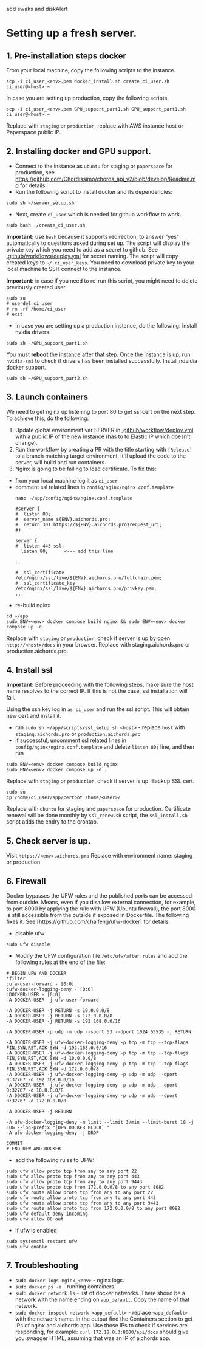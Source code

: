 add swaks and diskAlert

# Setting up a fresh server.

## 1. Pre-installation steps docker 
From your local machine, copy the following scripts to the instance.
```
scp -i ci_user_<env>.pem docker_install.sh create_ci_user.sh ci_user@<host>:~
```
In case you are setting up production, copy the following scripts.
```
scp -i ci_user_<env>.pem GPU_support_part1.sh GPU_support_part1.sh ci_user@<host>:~
```
Replace <env> with `staging` or `production`, replace <host> with AWS instance host or Paperspace public IP.

## 2. Installing docker and GPU support.

* Connect to the instance as `ubuntu` for staging or `paperspace` for production, see https://github.com/Chordissimo/chords_api_v2/blob/develop/Readme.md for details.
* Run the following script to install docker and its dependencies:
```
sudo sh ~/server_setup.sh
```
* Next, create `ci_user` which is needed for github workflow to work.
```
sudo bash ./create_ci_user.sh
```
**Important:** use `bash` because it supports redirection, to answer "yes" automatically to questions asked during set up.
The script will display the private key which you need to add as a secret to github. See [.github/workflows/deploy.yml](https://github.com/Chordissimo/chords_api_v2/blob/docker-config/.github/workflows/deploy.yml) for secret naming.
The script will copy created keys to `~/.ci_user_keys`. You need to download private key to your local machine to SSH connect to the instance.

**Important:** in case if you need to re-run this script, you might need to delete previously created user.
```
sudo su
# userdel ci_user
# rm -rf /home/ci_user
# exit
```

* In case you are setting up a production instance, do the following:
Install nvidia drivers.
```
sudo sh ~/GPU_support_part1.sh
```
You must **reboot** the instance after that step.
Once the instance is up, run `nvidia-smi` to check if drivers has been installed successfully.
Install ndvidia docker support.
```
sudo sh ~/GPU_support_part2.sh
```

## 3. Launch containers
We need to get nginx up listening to port 80 to get ssl cert on the next step. 
To achieve this, do the following:
1. Update global environment var SERVER in [.github/workflow/deploy.yml](https://github.com/Chordissimo/chords_api_v2/blob/docker-config/.github/workflows/deploy.yml) with a public IP of the new instance (has to to Elastic IP which doesn't change).
2. Run the workflow by creating a PR with the title starting with `[Release]` to a branch matching target environment, it'll upload the code to the server, will build and run containers.
3. Nginx is going to be failing to load certificate. To fix this: 
* from your local machine log it as `ci_user`
* comment ssl related lines in `config/nginx/nginx.conf.template`
  ```
  nano ~/app/config/nginx/nginx.conf.template
  
  #server {
  #  listen 80;
  #  server_name ${ENV}.aichords.pro;
  #  return 301 https://${ENV}.aichords.pro$request_uri;
  #}

  server {
  #  listen 443 ssl;
    listen 80;   	<--- add this line
  
  ...

  #  ssl_certificate /etc/nginx/ssl/live/${ENV}.aichords.pro/fullchain.pem;
  #  ssl_certificate_key /etc/nginx/ssl/live/${ENV}.aichords.pro/privkey.pem;
  ...
  ```
* re-build nginx
```
cd ~/app
sudo ENV=<env> docker compose build nginx && sudo ENV=<env> docker compose up -d
```
Replace <env> with `staging` or `production`, check if server is up by open `http://<host>/docs` in your browser. Replace <host> with staging.aichords.pro or production.aichords.pro.
 
## 4. Install ssl
**Important:** Before proceeding with the following steps, make sure the host name resolves to the correct IP. If this is not the case, ssl installation will fail.

Using the ssh key log in `as ci_user` and run the ssl script. This will obtain new cert and install it.
* run `sudo sh ~/app/scripts/ssl_setup.sh <host>` - replace `host` with  `staging.aichords.pro` or `production.aichords.pro`
* if successful, uncomment ssl related lines in `config/nginx/nginx.conf.template` and delete `listen 80;` line, and then run
```
sudo ENV=<env> docker compose build nginx
sudo ENV=<env> docker compose up -d`.
```
Replace <env> with `staging` or `production`, check if server is up.
Backup SSL cert.
```
sudo su 
cp /home/ci_user/app/certbot /home/<user>/
```
Replace <user> with `ubuntu` for staging and `paperspace` for production.
Certificate renewal will be done monthly by `ssl_renew.sh` script, the `ssl_install.sh` script adds the endry to the crontab.

## 5. Check server is up.
Visit `https://<env>.aichords.pro`
Replace <env> with environment name: staging or production

## 6. Firewall
Docker bypasses the UFW rules and the published ports can be accessed from outside. Means, even if you disallow external connection, for example, to port 8000 by applying the rule with UFW (Ubuntu firewall), the port 8000 is still accessible from the outside if exposed in Dockerfile. The following fixes it. See [https://github.com/chaifeng/ufw-docker] for details.

* disable ufw
```
sudo ufw disable
```

* Modify the UFW configuration file `/etc/ufw/after.rules` and add the following rules at the end of the file:
```
# BEGIN UFW AND DOCKER
*filter
:ufw-user-forward - [0:0]
:ufw-docker-logging-deny - [0:0]
:DOCKER-USER - [0:0]
-A DOCKER-USER -j ufw-user-forward

-A DOCKER-USER -j RETURN -s 10.0.0.0/8
-A DOCKER-USER -j RETURN -s 172.0.0.0/8
-A DOCKER-USER -j RETURN -s 192.168.0.0/16

-A DOCKER-USER -p udp -m udp --sport 53 --dport 1024:65535 -j RETURN

-A DOCKER-USER -j ufw-docker-logging-deny -p tcp -m tcp --tcp-flags FIN,SYN,RST,ACK SYN -d 192.168.0.0/16
-A DOCKER-USER -j ufw-docker-logging-deny -p tcp -m tcp --tcp-flags FIN,SYN,RST,ACK SYN -d 10.0.0.0/8
-A DOCKER-USER -j ufw-docker-logging-deny -p tcp -m tcp --tcp-flags FIN,SYN,RST,ACK SYN -d 172.0.0.0/8
-A DOCKER-USER -j ufw-docker-logging-deny -p udp -m udp --dport 0:32767 -d 192.168.0.0/16
-A DOCKER-USER -j ufw-docker-logging-deny -p udp -m udp --dport 0:32767 -d 10.0.0.0/8
-A DOCKER-USER -j ufw-docker-logging-deny -p udp -m udp --dport 0:32767 -d 172.0.0.0/8

-A DOCKER-USER -j RETURN

-A ufw-docker-logging-deny -m limit --limit 3/min --limit-burst 10 -j LOG --log-prefix "[UFW DOCKER BLOCK] "
-A ufw-docker-logging-deny -j DROP

COMMIT
# END UFW AND DOCKER
```
* add the following rules to UFW:
```
sudo ufw allow proto tcp from any to any port 22
sudo ufw allow proto tcp from any to any port 443
sudo ufw allow proto tcp from any to any port 9443
sudo ufw allow proto tcp from 172.0.0.0/8 to any port 8082
sudo ufw route allow proto tcp from any to any port 22
sudo ufw route allow proto tcp from any to any port 443
sudo ufw route allow proto tcp from any to any port 9443
sudo ufw route allow proto tcp from 172.0.0.0/8 to any port 8082
sudo ufw default deny incoming
sudo ufw allow 80 out 
```

* if ufw is enabled
```
sudo systemctl restart ufw
sudo ufw enable
```

## 7. Troubleshooting
* `sudo docker logs nginx_<env>` - nginx logs.
* `sudo docker ps -a` - running containers.
* `sudo docker network ls` - list of docker networks. There shoud be a network with the name ending on `app_default`. Copy the name of that network.
* `sudo docker inspect network <app_default>` - replace `<app_default>` with the network name. In the output find the Containers section to get IPs of nginx and aichords app. Use those IPs to check if services are responding, for example: `curl 172.18.0.3:8000/api/docs` should give you swagger HTML, assuming that was an IP of aichords app.  

